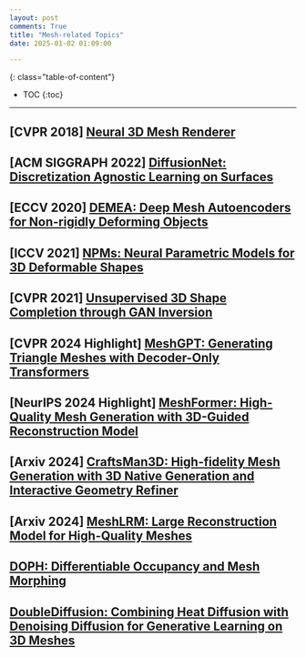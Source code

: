 ```yaml
---
layout: post
comments: True
title: "Mesh-related Topics"
date: 2025-01-02 01:09:00

---
```


<!--more-->

{: class="table-of-content"}
* TOC
{:toc}

---

## \[**CVPR 2018**\] [Neural 3D Mesh Renderer](https://github.com/daniilidis-group/neural_renderer/tree/master)

## \[**ACM SIGGRAPH 2022**\] [DiffusionNet: Discretization Agnostic Learning on Surfaces](https://github.com/nmwsharp/diffusion-net)

## \[**ECCV 2020**\] [DEMEA: Deep Mesh Autoencoders for Non-rigidly Deforming Objects](https://vcai.mpi-inf.mpg.de/projects/DEMEA/)

## \[**ICCV 2021**\] [NPMs: Neural Parametric Models for 3D Deformable Shapes](https://github.com/pablopalafox/npms)

## \[**CVPR 2021**\] [Unsupervised 3D Shape Completion through GAN Inversion](https://junzhezhang.github.io/projects/ShapeInversion/)

## \[**CVPR 2024 Highlight**\] [MeshGPT: Generating Triangle Meshes with Decoder-Only Transformers](https://nihalsid.github.io/mesh-gpt/)

## \[**NeurIPS 2024 Highlight**\] [MeshFormer: High-Quality Mesh Generation with 3D-Guided Reconstruction Model](https://meshformer3d.github.io/?utm_source=tldrai)

## \[**Arxiv 2024**\] [CraftsMan3D: High-fidelity Mesh Generation with 3D Native Generation and Interactive Geometry Refiner](https://craftsman3d.github.io/)

## \[**Arxiv 2024**\] [MeshLRM: Large Reconstruction Model for High-Quality Meshes](https://sarahweiii.github.io/meshlrm/)

## [DOPH: Differentiable Occupancy and Mesh Morphing](https://github.com/Luo-Yihao/DOPH)

## [DoubleDiffusion: Combining Heat Diffusion with Denoising Diffusion for Generative Learning on 3D Meshes](https://github.com/Wxyxixixi/DoubleDiffusion_3D_Mesh)
